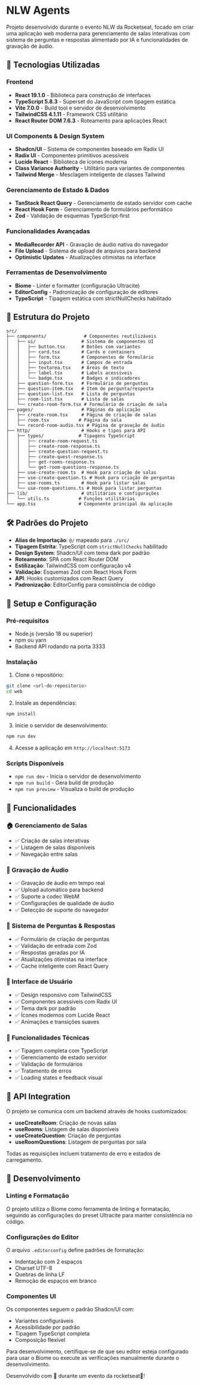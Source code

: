 # NLW Agents

Projeto desenvolvido durante o evento NLW da Rocketseat, focado em criar uma aplicação web moderna para gerenciamento de salas interativas com sistema de perguntas e respostas alimentado por IA e funcionalidades de gravação de áudio.

## 🚀 Tecnologias Utilizadas

### Frontend

- **React 19.1.0** - Biblioteca para construção de interfaces
- **TypeScript 5.8.3** - Superset do JavaScript com tipagem estática
- **Vite 7.0.0** - Build tool e servidor de desenvolvimento
- **TailwindCSS 4.1.11** - Framework CSS utilitário
- **React Router DOM 7.6.3** - Roteamento para aplicações React

### UI Components & Design System

- **Shadcn/UI** - Sistema de componentes baseado em Radix UI
- **Radix UI** - Componentes primitivos acessíveis
- **Lucide React** - Biblioteca de ícones moderna
- **Class Variance Authority** - Utilitário para variantes de componentes
- **Tailwind Merge** - Mesclagem inteligente de classes Tailwind

### Gerenciamento de Estado & Dados

- **TanStack React Query** - Gerenciamento de estado servidor com cache
- **React Hook Form** - Gerenciamento de formulários performático
- **Zod** - Validação de esquemas TypeScript-first

### Funcionalidades Avançadas

- **MediaRecorder API** - Gravação de áudio nativa do navegador
- **File Upload** - Sistema de upload de arquivos para backend
- **Optimistic Updates** - Atualizações otimistas na interface

### Ferramentas de Desenvolvimento

- **Biome** - Linter e formatter (configuração Ultracite)
- **EditorConfig** - Padronização de configuração de editores
- **TypeScript** - Tipagem estática com strictNullChecks habilitado

## 📁 Estrutura do Projeto

```
src/
├── components/              # Componentes reutilizáveis
│   ├── ui/                 # Sistema de componentes UI
│   │   ├── button.tsx      # Botões com variantes
│   │   ├── card.tsx        # Cards e containers
│   │   ├── form.tsx        # Componentes de formulário
│   │   ├── input.tsx       # Campos de entrada
│   │   ├── textarea.tsx    # Áreas de texto
│   │   ├── label.tsx       # Labels acessíveis
│   │   └── badge.tsx       # Badges e indicadores
│   ├── question-form.tsx   # Formulário de perguntas
│   ├── question-item.tsx   # Item de pergunta/resposta
│   ├── question-list.tsx   # Lista de perguntas
│   ├── room-list.tsx       # Lista de salas
│   └── create-room-form.tsx # Formulário de criação de sala
├── pages/                  # Páginas da aplicação
│   ├── create-room.tsx     # Página de criação de salas
│   ├── room.tsx           # Página da sala
│   └── record-room-audio.tsx # Página de gravação de áudio
├── http/                   # Hooks e tipos para API
│   ├── types/             # Tipagens TypeScript
│   │   ├── create-room-request.ts
│   │   ├── create-room-response.ts
│   │   ├── create-question-request.ts
│   │   ├── create-quest-response.ts
│   │   ├── get-rooms-response.ts
│   │   └── get-room-questions-response.ts
│   ├── use-create-room.ts  # Hook para criação de salas
│   ├── use-create-question.ts # Hook para criação de perguntas
│   ├── use-rooms.ts        # Hook para listar salas
│   └── use-room-questions.ts # Hook para listar perguntas
├── lib/                    # Utilitários e configurações
│   └── utils.ts           # Funções utilitárias
└── app.tsx                # Componente principal da aplicação
```

## 🛠️ Padrões do Projeto

- **Alias de Importação**: `@/` mapeado para `./src/`
- **Tipagem Estrita**: TypeScript com `strictNullChecks` habilitado
- **Design System**: Shadcn/UI com tema dark por padrão
- **Roteamento**: SPA com React Router DOM
- **Estilização**: TailwindCSS com configuração v4
- **Validação**: Esquemas Zod com React Hook Form
- **API**: Hooks customizados com React Query
- **Padronização**: EditorConfig para consistência de código

## 🔧 Setup e Configuração

### Pré-requisitos

- Node.js (versão 18 ou superior)
- npm ou yarn
- Backend API rodando na porta 3333

### Instalação

1. Clone o repositório:

```bash
git clone <url-do-repositorio>
cd web
```

2. Instale as dependências:

```bash
npm install
```

3. Inicie o servidor de desenvolvimento:

```bash
npm run dev
```

4. Acesse a aplicação em `http://localhost:5173`

### Scripts Disponíveis

- `npm run dev` - Inicia o servidor de desenvolvimento
- `npm run build` - Gera build de produção
- `npm run preview` - Visualiza o build de produção

## 🎯 Funcionalidades

### 🏠 Gerenciamento de Salas

- ✅ Criação de salas interativas
- ✅ Listagem de salas disponíveis
- ✅ Navegação entre salas

### 🎤 Gravação de Áudio

- ✅ Gravação de áudio em tempo real
- ✅ Upload automático para backend
- ✅ Suporte a codec WebM
- ✅ Configurações de qualidade de áudio
- ✅ Detecção de suporte do navegador

### 💬 Sistema de Perguntas & Respostas

- ✅ Formulário de criação de perguntas
- ✅ Validação de entrada com Zod
- ✅ Respostas geradas por IA
- ✅ Atualizações otimistas na interface
- ✅ Cache inteligente com React Query

### 🎨 Interface de Usuário

- ✅ Design responsivo com TailwindCSS
- ✅ Componentes acessíveis com Radix UI
- ✅ Tema dark por padrão
- ✅ Ícones modernos com Lucide React
- ✅ Animações e transições suaves

### 🔧 Funcionalidades Técnicas

- ✅ Tipagem completa com TypeScript
- ✅ Gerenciamento de estado servidor
- ✅ Validação de formulários
- ✅ Tratamento de erros
- ✅ Loading states e feedback visual

## 📡 API Integration

O projeto se comunica com um backend através de hooks customizados:

- **useCreateRoom**: Criação de novas salas
- **useRooms**: Listagem de salas disponíveis
- **useCreateQuestion**: Criação de perguntas
- **useRoomQuestions**: Listagem de perguntas por sala

Todas as requisições incluem tratamento de erro e estados de carregamento.

## 📝 Desenvolvimento

### Linting e Formatação

O projeto utiliza o Biome como ferramenta de linting e formatação, seguindo as configurações do preset Ultracite para manter consistência no código.

### Configurações do Editor

O arquivo `.editorconfig` define padrões de formatação:

- Indentação com 2 espaços
- Charset UTF-8
- Quebras de linha LF
- Remoção de espaços em branco

### Componentes UI

Os componentes seguem o padrão Shadcn/UI com:

- Variantes configuráveis
- Acessibilidade por padrão
- Tipagem TypeScript completa
- Composição flexível

Para desenvolvimento, certifique-se de que seu editor esteja configurado para usar o Biome ou execute as verificações manualmente durante o desenvolvimento.

Desenvolvido com 💜 durante um evento da rocketseat🚀!
